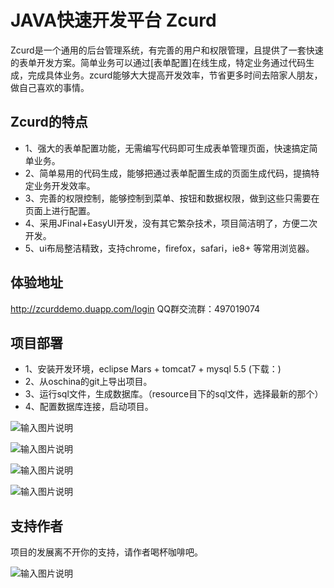 JAVA快速开发平台 Zcurd
===============
Zcurd是一个通用的后台管理系统，有完善的用户和权限管理，且提供了一套快速的表单开发方案。简单业务可以通过[表单配置]在线生成，特定业务通过代码生成，完成具体业务。zcurd能够大大提高开发效率，节省更多时间去陪家人朋友，做自己喜欢的事情。

Zcurd的特点
-----------------------------------
* 1、强大的表单配置功能，无需编写代码即可生成表单管理页面，快速搞定简单业务。
* 2、简单易用的代码生成，能够把通过表单配置生成的页面生成代码，提搞特定业务开发效率。
* 3、完善的权限控制，能够控制到菜单、按钮和数据权限，做到这些只需要在页面上进行配置。
* 4、采用JFinal+EasyUI开发，没有其它繁杂技术，项目简洁明了，方便二次开发。
* 5、ui布局整洁精致，支持chrome，firefox，safari，ie8+ 等常用浏览器。

体验地址
-----------------------------------
 http://zcurddemo.duapp.com/login
QQ群交流群：497019074

项目部署
-----------------------------------
* 1、安装开发环境，eclipse Mars + tomcat7 + mysql 5.5 (下载：)
* 2、从oschina的git上导出项目。
* 3、运行sql文件，生成数据库。（resource目下的sql文件，选择最新的那个）
* 4、配置数据库连接，启动项目。

![输入图片说明](http://git.oschina.net/uploads/images/2016/0910/174856_5b656530_487886.png "表单配置")

![输入图片说明](http://git.oschina.net/uploads/images/2016/0910/174920_b9f9a7c3_487886.png "编辑表单")

![输入图片说明](http://git.oschina.net/uploads/images/2016/0910/175001_14e96f48_487886.png "权限管理")

![输入图片说明](http://git.oschina.net/uploads/images/2016/0910/175049_6eff2e26_487886.png "编辑菜单")

支持作者
-----------------------------------
项目的发展离不开你的支持，请作者喝杯咖啡吧。

![输入图片说明](http://git.oschina.net/uploads/images/2016/0914/152628_76321dca_487886.png "在这里输入图片标题")